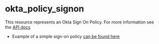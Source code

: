 # okta_policy_signon

This resource represents an Okta Sign On Policy. For more information see
the [API docs](https://developer.okta.com/docs/api/resources/policy)

- Example of a simple sign-on policy [can be found here](./basic.tf)
